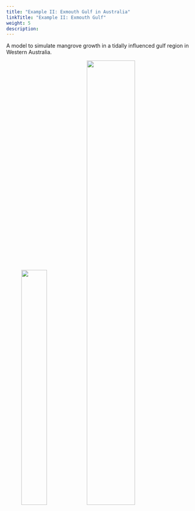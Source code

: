```yaml
---
title: "Example II: Exmouth Gulf in Australia"
linkTitle: "Example II: Exmouth Gulf"
weight: 5
description:
---
```


A model to simulate mangrove growth in a tidally influenced gulf region in Western Australia.

<figure>
<img src="/pictures/exmouth_gulf/Transect_Sketch.png" style="width:40%">

<img src="/pictures/exmouth_gulf/gif.gif" style="width:55%">
</figure>
